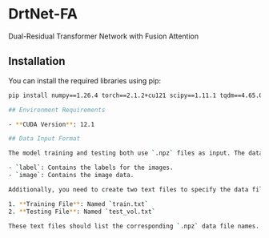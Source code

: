 # DrtNet-FA
Dual-Residual Transformer Network with Fusion Attention

## Installation

You can install the required libraries using pip:

```bash
pip install numpy==1.26.4 torch==2.1.2+cu121 scipy==1.11.1 tqdm==4.65.0 tensorboardX==2.6.2.2

## Environment Requirements

- **CUDA Version**: 12.1

## Data Input Format

The model training and testing both use `.npz` files as input. The data should be structured in a dictionary format, with the following keys:

- `label`: Contains the labels for the images.
- `image`: Contains the image data.

Additionally, you need to create two text files to specify the data files:

1. **Training File**: Named `train.txt`
2. **Testing File**: Named `test_vol.txt`

These text files should list the corresponding `.npz` data file names. Please ensure that there are no leading or trailing empty lines in the text files.
